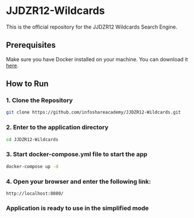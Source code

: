 # JJDZR12-Wildcards

This is the official repository for the JJDZR12 Wildcards Search Engine.

## Prerequisites

Make sure you have Docker installed on your machine. You can download it [here](https://www.docker.com/get-started).

## How to Run

### 1. Clone the Repository
```bash
git clone https://github.com/infoshareacademy/JJDZR12-Wildcards.git 
```

### 2. Enter to the application directory
```bash
cd JJDZR12-Wildcards
```

### 3. Start docker-compose.yml file to start the app
```bash
docker-compose up -d
```

### 4. Open your browser and enter the following link:
```link
http://localhost:8080/
```

### Application is ready to use in the simplified mode